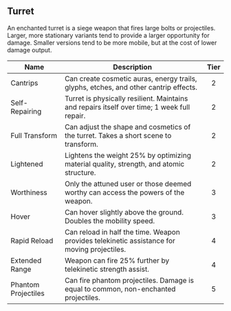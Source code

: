 ## Turret

An enchanted turret is a siege weapon that fires large bolts or projectiles. Larger, more stationary variants tend to provide a larger opportunity for damage. Smaller versions tend to be more mobile, but at the cost of lower damage output.

 **Name**            | **Description**                                                                             | **Tier** 
---------------------|---------------------------------------------------------------------------------------------|:--------:
 Cantrips            | Can create cosmetic auras, energy trails, glyphs, etches, and other cantrip effects.        | 2        
 Self-Repairing      | Turret is physically resilient. Maintains and repairs itself over time; 1 week full repair. | 2        
 Full Transform      | Can adjust the shape and cosmetics of the turret. Takes a short scene to transform.         | 2        
 Lightened           | Lightens the weight 25% by optimizing material quality, strength, and atomic structure.     | 2        
 Worthiness          | Only the attuned user or those deemed worthy can access the powers of the weapon.           | 3        
 Hover               | Can hover slightly above the ground. Doubles the mobility speed.                            | 3        
 Rapid Reload        | Can reload in half the time. Weapon provides telekinetic assistance for moving projectiles. | 4        
 Extended Range      | Weapon can fire 25% further by telekinetic strength assist.                                 | 4        
 Phantom Projectiles | Can fire phantom projectiles. Damage is equal to common, non-enchanted projectiles.         | 5        
